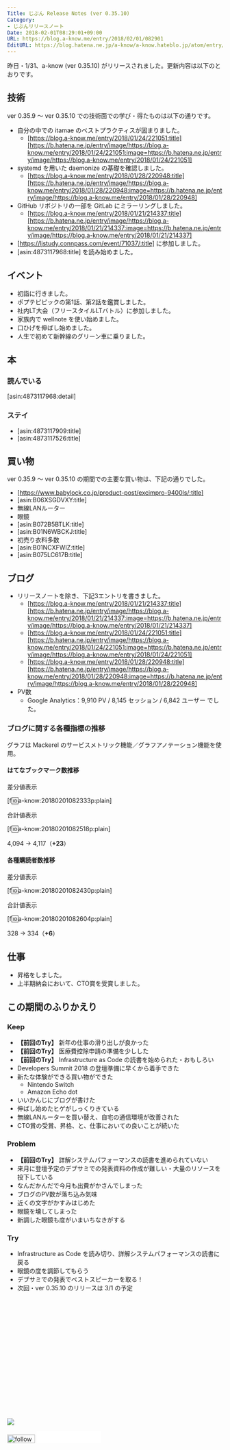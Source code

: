 ```yaml
---
Title: じぶん Release Notes (ver 0.35.10)
Category:
- じぶんリリースノート
Date: 2018-02-01T08:29:01+09:00
URL: https://blog.a-know.me/entry/2018/02/01/082901
EditURL: https://blog.hatena.ne.jp/a-know/a-know.hateblo.jp/atom/entry/8599973812342403490
---
```


昨日・1/31、a-know (ver 0.35.10) がリリースされました。更新内容は以下のとおりです。


<!-- more -->


## 技術
ver 0.35.9 〜 ver 0.35.10 での技術面での学び・得たものは以下の通りです。

* 自分の中での itamae のベストプラクティスが固まりました。
    * [https://blog.a-know.me/entry/2018/01/24/221051:title][https://b.hatena.ne.jp/entry/image/https://blog.a-know.me/entry/2018/01/24/221051:image=https://b.hatena.ne.jp/entry/image/https://blog.a-know.me/entry/2018/01/24/221051]
* systemd を用いた daemonize の基礎を確認しました。
    * [https://blog.a-know.me/entry/2018/01/28/220948:title][https://b.hatena.ne.jp/entry/image/https://blog.a-know.me/entry/2018/01/28/220948:image=https://b.hatena.ne.jp/entry/image/https://blog.a-know.me/entry/2018/01/28/220948]
* GitHub リポジトリの一部を GitLab にミラーリングしました。
    * [https://blog.a-know.me/entry/2018/01/21/214337:title][https://b.hatena.ne.jp/entry/image/https://blog.a-know.me/entry/2018/01/21/214337:image=https://b.hatena.ne.jp/entry/image/https://blog.a-know.me/entry/2018/01/21/214337]
* [https://ljstudy.connpass.com/event/71037/:title] に参加しました。
* [asin:4873117968:title] を読み始めました。


## イベント
* 初詣に行きました。
* ポプテピピックの第1話、第2話を鑑賞しました。
* 社内LT大会（フリースタイルLTバトル）に参加しました。
* 家族内で wellnote を使い始めました。
* 口ひげを伸ばし始めました。
* 人生で初めて新幹線のグリーン車に乗りました。


## 本
### 読んでいる
[asin:4873117968:detail]



### ステイ
* [asin:4873117909:title]
* [asin:4873117526:title]


## 買い物
ver 0.35.9 〜 ver 0.35.10 の期間での主要な買い物は、下記の通りでした。

* [https://www.babylock.co.jp/product-post/excimpro-9400ls/:title]
* [asin:B06XSGDVXY:title]
* 無線LANルーター
* 眼鏡
* [asin:B072B5BTLK:title]
* [asin:B01N6WBCKJ:title]
* 初売り衣料多数
* [asin:B01NCXFWIZ:title]
* [asin:B075LC617B:title]


## ブログ
* リリースノートを除き、下記3エントリを書きました。
    * [https://blog.a-know.me/entry/2018/01/21/214337:title][https://b.hatena.ne.jp/entry/image/https://blog.a-know.me/entry/2018/01/21/214337:image=https://b.hatena.ne.jp/entry/image/https://blog.a-know.me/entry/2018/01/21/214337]
    * [https://blog.a-know.me/entry/2018/01/24/221051:title][https://b.hatena.ne.jp/entry/image/https://blog.a-know.me/entry/2018/01/24/221051:image=https://b.hatena.ne.jp/entry/image/https://blog.a-know.me/entry/2018/01/24/221051]
    * [https://blog.a-know.me/entry/2018/01/28/220948:title][https://b.hatena.ne.jp/entry/image/https://blog.a-know.me/entry/2018/01/28/220948:image=https://b.hatena.ne.jp/entry/image/https://blog.a-know.me/entry/2018/01/28/220948]
* PV数
    * Google Analytics：9,910 PV / 8,145 セッション / 6,842 ユーザー でした。


### ブログに関する各種指標の推移

グラフは Mackerel のサービスメトリック機能／グラフアノテーション機能を使用。

#### はてなブックマーク数推移

差分値表示

[f:id:a-know:20180201082333p:plain]

合計値表示

[f:id:a-know:20180201082518p:plain]

4,094 → 4,117（<b>+23</b>）


#### 各種購読者数推移

差分値表示

[f:id:a-know:20180201082430p:plain]

合計値表示

[f:id:a-know:20180201082604p:plain]


328 → 334（<b>+6</b>）


## 仕事
* 昇格をしました。
* 上半期納会において、CTO賞を受賞しました。



## この期間のふりかえり
### Keep
- **【前回のTry】** 新年の仕事の滑り出しが良かった
- **【前回のTry】** 医療費控除申請の準備を少しした
- **【前回のTry】** Infrastructure as Code の読書を始められた・おもしろい
- Developers Summit 2018 の登壇準備に早くから着手できた
- 新たな体験ができる買い物ができた
    - Nintendo Switch
    - Amazon Echo dot
- いいかんじにブログが書けた
- 伸ばし始めたヒゲがしっくりきている
- 無線LANルーターを買い替え、自宅の通信環境が改善された
- CTO賞の受賞、昇格、と、仕事においての良いことが続いた

### Problem
- **【前回のTry】** 詳解システムパフォーマンスの読書を進められていない
- 来月に登壇予定のデブサミでの発表資料の作成が難しい・大量のリソースを投下している
- なんだかんだで今月も出費がかさんでしまった
- ブログのPV数が落ち込み気味
- 近くの文字がかすみはじめた
- 眼鏡を壊してしまった
- 新調した眼鏡も度がいまいちなきがする


### Try
- Infrastructure as Code を読み切り、詳解システムパフォーマンスの読書に戻る
- 眼鏡の度を調節してもらう
- デブサミでの発表でベストスピーカーを取る！
- 次回・ver 0.35.10 のリリースは 3/1 の予定



<div>
<br>
<script async src="//pagead2.googlesyndication.com/pagead/js/adsbygoogle.js"></script>
<!-- article-bottom2 -->
<ins class="adsbygoogle"
     style="display:inline-block;width:300px;height:250px"
     data-ad-client="ca-pub-3463034538369189"
     data-ad-slot="5274552934"></ins>
<script>
(adsbygoogle = window.adsbygoogle || []).push({});
</script>

<a href="http://bit.ly/grass-graph" target='blank' rel="nofollow"><img src="https://cdn-ak.f.st-hatena.com/images/fotolife/a/a-know/20170405/20170405220342.png"></a>
<br>
</div>

<div>
<a href='http://cloud.feedly.com/#subscription%2Ffeed%2Fhttp%3A%2F%2Fblog.a-know.me%2Ffeed'  target='blank'><img id='feedlyFollow' src='//s3.feedly.com/img/follows/feedly-follow-rectangle-volume-small_2x.png' alt='follow us in feedly' width='65' height='20'></a>



<iframe src="//blog.hatena.ne.jp/a-know/a-know.hateblo.jp/subscribe/iframe" allowtransparency="true" frameborder="0" scrolling="no" width="150" height="28"></iframe>
</div>


<script src="https://moshi-moshi.moshimo.works/moshimoshi/a_know_blog/2018-02-01-082901?title=%E3%81%98%E3%81%B6%E3%82%93%20Release%20Notes%20(ver%200.35.10)"></script>
